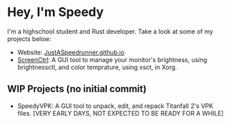# Hey, I'm Speedy
I'm a highschool student and Rust developer. Take a look at some of my projects below:
- Website: [JustASpeedrunner.github.io](https://justaspeedrunner.github.io/)
- [ScreenCtrl](https://github.com/JustASpeedrunner/screenctrl): A GUI tool to manage your monitor's brightness, using brightnessctl, and color temprature, using xsct, in Xorg.

## WIP Projects (no initial commit)
- SpeedyVPK: A GUI tool to unpack, edit, and repack Titanfall 2's VPK files. [VERY EARLY DAYS, NOT EXPECTED TO BE READY FOR A WHILE]
